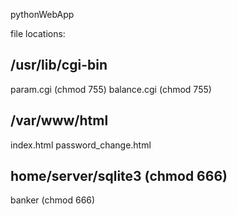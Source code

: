 pythonWebApp

file locations:

/usr/lib/cgi-bin
---------------------
param.cgi (chmod 755)
balance.cgi (chmod 755)



/var/www/html
--------------------
index.html
password_change.html


home/server/sqlite3 (chmod 666)
----------------------------
banker (chmod 666)

